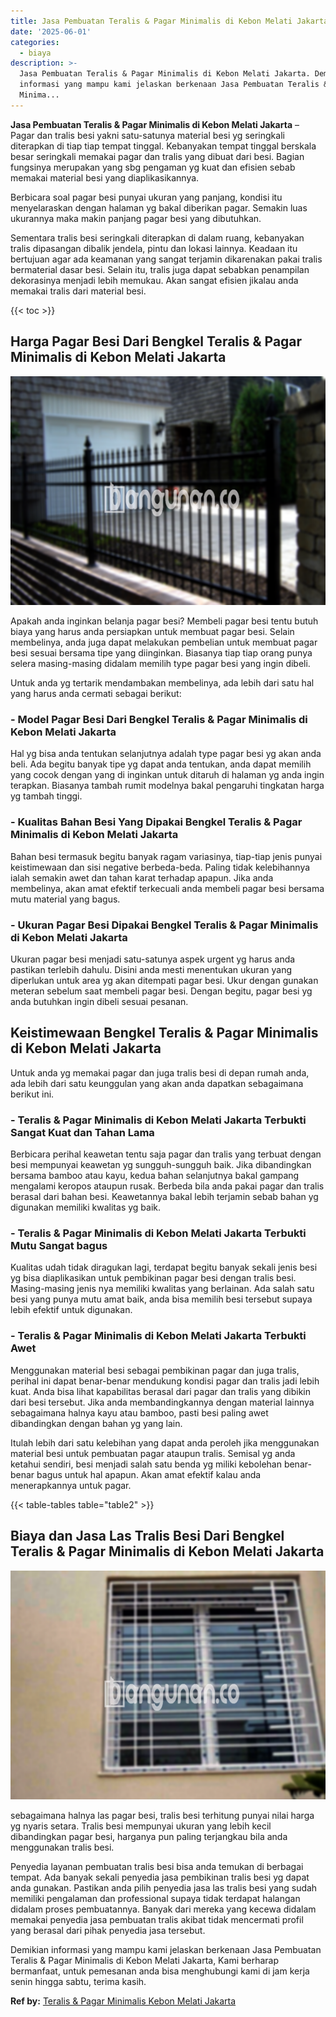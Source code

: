 ```yaml
---
title: Jasa Pembuatan Teralis & Pagar Minimalis di Kebon Melati Jakarta
date: '2025-06-01'
categories:
  - biaya
description: >-
  Jasa Pembuatan Teralis & Pagar Minimalis di Kebon Melati Jakarta. Demikian
  informasi yang mampu kami jelaskan berkenaan Jasa Pembuatan Teralis & Pagar
  Minima...
---
```


**Jasa Pembuatan Teralis & Pagar Minimalis di Kebon Melati Jakarta** – Pagar dan tralis besi yakni satu-satunya material besi yg seringkali diterapkan di tiap tiap tempat tinggal. Kebanyakan tempat tinggal berskala besar seringkali memakai pagar dan tralis yang dibuat dari besi. Bagian fungsinya merupakan yang sbg pengaman yg kuat dan efisien sebab memakai material besi yang diaplikasikannya.

Berbicara soal pagar besi punyai ukuran yang panjang, kondisi itu menyelaraskan dengan halaman yg bakal diberikan pagar. Semakin luas ukurannya maka makin panjang pagar besi yang dibutuhkan.

Sementara tralis besi seringkali diterapkan di dalam ruang, kebanyakan tralis dipasangan dibalik jendela, pintu dan lokasi lainnya. Keadaan itu bertujuan agar ada keamanan yang sangat terjamin dikarenakan pakai tralis bermaterial dasar besi. Selain itu, tralis juga dapat sebabkan penampilan dekorasinya menjadi lebih memukau. Akan sangat efisien jikalau anda memakai tralis dari material besi.

{{< toc >}}

## Harga Pagar Besi Dari Bengkel Teralis & Pagar Minimalis di Kebon Melati Jakarta

![Jasa Pembuatan Teralis & Pagar Minimalis di Kebon Melati Jakarta](/images/pagar-minimalis-murah-39.png)

Apakah anda inginkan belanja pagar besi? Membeli pagar besi tentu butuh biaya yang harus anda persiapkan untuk membuat pagar besi. Selain membelinya, anda juga dapat melakukan pembelian untuk membuat pagar besi sesuai bersama tipe yang diinginkan. Biasanya tiap tiap orang punya selera masing-masing didalam memilih type pagar besi yang ingin dibeli.

Untuk anda yg tertarik mendambakan membelinya, ada lebih dari satu hal yang harus anda cermati sebagai berikut:
### \- Model Pagar Besi Dari Bengkel Teralis & Pagar Minimalis di Kebon Melati Jakarta

Hal yg bisa anda tentukan selanjutnya adalah type pagar besi yg akan anda beli. Ada begitu banyak tipe yg dapat anda tentukan, anda dapat memilih yang cocok dengan yang di inginkan untuk ditaruh di halaman yg anda ingin terapkan. Biasanya tambah rumit modelnya bakal pengaruhi tingkatan harga yg tambah tinggi.

### \- Kualitas Bahan Besi Yang Dipakai Bengkel Teralis & Pagar Minimalis di Kebon Melati Jakarta

Bahan besi termasuk begitu banyak ragam variasinya, tiap-tiap jenis punyai keistimewaan dan sisi negative berbeda-beda. Paling tidak kelebihannya ialah semakin awet dan tahan karat terhadap apapun. Jika anda membelinya, akan amat efektif terkecuali anda membeli pagar besi bersama mutu material yang bagus.

### \- Ukuran Pagar Besi Dipakai Bengkel Teralis & Pagar Minimalis di Kebon Melati Jakarta

Ukuran pagar besi menjadi satu-satunya aspek urgent yg harus anda pastikan terlebih dahulu. Disini anda mesti menentukan ukuran yang diperlukan untuk area yg akan ditempati pagar besi. Ukur dengan gunakan meteran sebelum saat membeli pagar besi. Dengan begitu, pagar besi yg anda butuhkan ingin dibeli sesuai pesanan.

## Keistimewaan Bengkel Teralis & Pagar Minimalis di Kebon Melati Jakarta

Untuk anda yg memakai pagar dan juga tralis besi di depan rumah anda, ada lebih dari satu keunggulan yang akan anda dapatkan sebagaimana berikut ini.

### \- Teralis & Pagar Minimalis di Kebon Melati Jakarta Terbukti Sangat Kuat dan Tahan Lama

Berbicara perihal keawetan tentu saja pagar dan tralis yang terbuat dengan besi mempunyai keawetan yg sungguh-sungguh baik. Jika dibandingkan bersama bamboo atau kayu, kedua bahan selanjutnya bakal gampang mengalami keropos ataupun rusak. Berbeda bila anda pakai pagar dan tralis berasal dari bahan besi. Keawetannya bakal lebih terjamin sebab bahan yg digunakan memiliki kwalitas yg baik.

### \- Teralis & Pagar Minimalis di Kebon Melati Jakarta Terbukti Mutu Sangat bagus

Kualitas udah tidak diragukan lagi, terdapat begitu banyak sekali jenis besi yg bisa diaplikasikan untuk pembikinan pagar besi dengan tralis besi. Masing-masing jenis nya memiliki kwalitas yang berlainan. Ada salah satu besi yang punya mutu amat baik, anda bisa memilih besi tersebut supaya lebih efektif untuk digunakan.

### \- Teralis & Pagar Minimalis di Kebon Melati Jakarta Terbukti Awet

Menggunakan material besi sebagai pembikinan pagar dan juga tralis, perihal ini dapat benar-benar mendukung kondisi pagar dan tralis jadi lebih kuat. Anda bisa lihat kapabilitas berasal dari pagar dan tralis yang dibikin dari besi tersebut. Jika anda membandingkannya dengan material lainnya sebagaimana halnya kayu atau bamboo, pasti besi paling awet dibandingkan dengan bahan yg yang lain.

Itulah lebih dari satu kelebihan yang dapat anda peroleh jika menggunakan material besi untuk pembuatan pagar ataupun tralis. Semisal yg anda ketahui sendiri, besi menjadi salah satu benda yg miliki kebolehan benar-benar bagus untuk hal apapun. Akan amat efektif kalau anda menerapkannya untuk pagar.

{{< table-tables table="table2" >}}

## Biaya dan Jasa Las Tralis Besi Dari Bengkel Teralis & Pagar Minimalis di Kebon Melati Jakarta

![Jasa Pembuatan Teralis & Pagar Minimalis di Kebon Melati Jakarta](/images/teralis-minimalis-murah-05.png)

sebagaimana halnya las pagar besi, tralis besi terhitung punyai nilai harga yg nyaris setara. Tralis besi mempunyai ukuran yang lebih kecil dibandingkan pagar besi, harganya pun paling terjangkau bila anda menggunakan tralis besi.

Penyedia layanan pembuatan tralis besi bisa anda temukan di berbagai tempat. Ada banyak sekali penyedia jasa pembikinan tralis besi yg dapat anda gunakan. Pastikan anda pilih penyedia jasa las tralis besi yang sudah memiliki pengalaman dan professional supaya tidak terdapat halangan didalam proses pembuatannya. Banyak dari mereka yang kecewa didalam memakai penyedia jasa pembuatan tralis akibat tidak mencermati profil yang berasal dari pihak penyedia jasa tersebut.

Demikian informasi yang mampu kami jelaskan berkenaan Jasa Pembuatan Teralis & Pagar Minimalis di Kebon Melati Jakarta, Kami berharap bermanfaat, untuk pemesanan anda bisa menghubungi kami di jam kerja senin hingga sabtu, terima kasih.

**Ref by:** [Teralis & Pagar Minimalis Kebon Melati Jakarta](https://id.wikipedia.org/wiki/Teralis)
